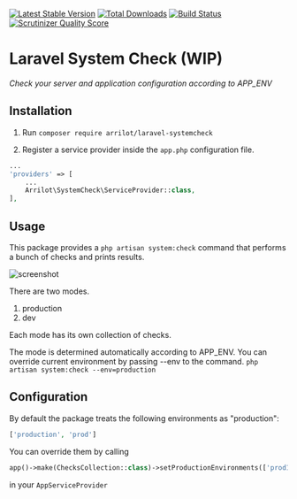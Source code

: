 [![Latest Stable Version](https://poser.pugx.org/arrilot/laravel-systemcheck/v/stable.svg)](https://packagist.org/packages/arrilot/laravel-systemcheck/)
[![Total Downloads](https://img.shields.io/packagist/dt/arrilot/laravel-systemcheck.svg?style=flat)](https://packagist.org/packages/arrilot/laravel-systemcheck)
[![Build Status](https://img.shields.io/travis/arrilot/laravel-systemcheck/master.svg?style=flat)](https://travis-ci.org/arrilot/laravel-systemcheck)
[![Scrutinizer Quality Score](https://scrutinizer-ci.com/g/arrilot/laravel-systemcheck/badges/quality-score.png?b=master)](https://scrutinizer-ci.com/g/arrilot/laravel-systemcheck/)

# Laravel System Check (WIP)

*Check your server and application configuration according to APP_ENV*

## Installation

1) Run ```composer require arrilot/laravel-systemcheck```

2) Register a service provider inside the `app.php` configuration file.

```php
...
'providers' => [
    ...
    Arrilot\SystemCheck\ServiceProvider::class,
],
```

## Usage

This package provides a `php artisan system:check` command that performs a bunch of checks and prints results.

![screenshot](https://i.gyazo.com/1fb26f1eee971542accbc13eb3fdb49c.png)

There are two modes.

1. production
2. dev

Each mode has its own collection of checks.

The mode is determined automatically according to APP_ENV.
You can override current environment by passing --env to the command. `php artisan system:check --env=production`

## Configuration

By default the package treats the following environments as "production":
```php
['production', 'prod']
```

You can override them by calling
```php
app()->make(ChecksCollection::class)->setProductionEnvironments(['prod1', 'prod2']);
```
in your `AppServiceProvider`
